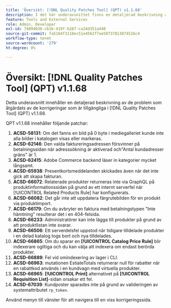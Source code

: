 ```yaml
---
title: 'Översikt: [!DNL Quality Patches Tool] (QPT) v1.1.68'
description: I det här underavsnittet finns en detaljerad beskrivning av de problem som åtgärdats av de korrigeringar som finns i  [!DNL Quality Patches Tool] (QPT) v1.1.68.
feature: Tools and External Services
role: Admin, Developer
exl-id: 74094036-cb1b-419f-b287-ca24d351a448
source-git-commit: fa5164f3118ec51e4562f7ae5073781307452bc4
workflow-type: tm+mt
source-wordcount: '279'
ht-degree: 0%

---
```


# Översikt: [!DNL Quality Patches Tool] (QPT) v1.1.68

Detta underavsnitt innehåller en detaljerad beskrivning av de problem som åtgärdats av de korrigeringar som är tillgängliga i [!DNL Quality Patches Tool] (QPT) v1.1.68.

QPT v1.1.68 innehåller följande patchar:
1. **ACSD-58131**: Om det fanns en bild på 0 byte i mediegalleriet kunde inte alla bilder i katalogen visas eller markeras.
1. **ACSD-62146**: Den valda faktureringsadressen försvinner på betalningssidan när adresssökning är aktiverad och&quot;Antal kundadresser gräns&quot; är 1.
1. **ACSD-62415**: Adobe Commerce backend läser in kategorier mycket långsamt.
1. **ACSD-65938**: Presentkortsmeddelanden skickades även när det inte gick att skapa fakturan.
1. **ACSD-66072**: Relaterade produkter returneras inte via GraphQL på produktinformationssidan på grund av ett internt serverfel när [!UICONTROL Related Products Rule] har konfigurerats.
1. **ACSD-66082**: Det går inte att uppdatera färgrutebilden för en produkt via produktimport.
1. **ACSD-66179**: Om du avbryter en faktura med betalningstypen &quot;Inte hämtning&quot; resulterar det i en 404-felsida.
1. **ACSD-66233**: Administratörer kan inte lägga till produkter på grund av att produktlistan inte svarar.
1. **ACSD-66506**: Ett serverdelsfel uppstod när tidigare tilldelade produkter i en delad katalog togs bort och nya tilldelades.
1. **ACSD-66865**: Om du sparar en **[!UICONTROL Catalog Price Rule]** blir indexerare ogiltiga och du kan välja att indexera om endast berörda produkter.
1. **ACSD-66889**: Fel vid omindexering av lager i CLI.
1. **ACSD-66963**: mutationen EstiateTotals returnerar null för rabatter när en rabattkod används i en kundvagn med virtuella produkter.
1. **ACSD-66965**: **[!UICONTROL Print]** alternativet på **[!UICONTROL Requisition List]**-sidan orsakar ett fel.
1. **ACSD-67039**: Kundposter sparades inte på grund av valideringen av systemattributet `rp_token`.


Använd menyn till vänster för att navigera till en viss korrigeringssida.
